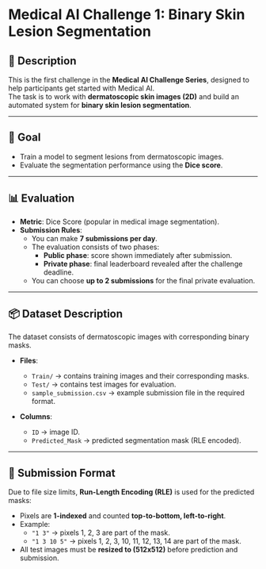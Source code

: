 # Medical AI Challenge 1: Binary Skin Lesion Segmentation

## 📝 Description
This is the first challenge in the **Medical AI Challenge Series**, designed to help participants get started with Medical AI.  
The task is to work with **dermatoscopic skin images (2D)** and build an automated system for **binary skin lesion segmentation**.

---

## 🎯 Goal
- Train a model to segment lesions from dermatoscopic images.  
- Evaluate the segmentation performance using the **Dice score**.

---

## 📊 Evaluation
- **Metric**: Dice Score (popular in medical image segmentation).  
- **Submission Rules**:
  - You can make **7 submissions per day**.  
  - The evaluation consists of two phases:
    - **Public phase**: score shown immediately after submission.  
    - **Private phase**: final leaderboard revealed after the challenge deadline.  
  - You can choose **up to 2 submissions** for the final private evaluation.  

---

## 📦 Dataset Description
The dataset consists of dermatoscopic images with corresponding binary masks.

- **Files**:
  - `Train/` → contains training images and their corresponding masks.  
  - `Test/` → contains test images for evaluation.  
  - `sample_submission.csv` → example submission file in the required format.  

- **Columns**:
  - `ID` → image ID.  
  - `Predicted_Mask` → predicted segmentation mask (RLE encoded).  

---

## 📐 Submission Format
Due to file size limits, **Run-Length Encoding (RLE)** is used for the predicted masks:  
- Pixels are **1-indexed** and counted **top-to-bottom, left-to-right**.  
- Example:
  - `"1 3"` → pixels 1, 2, 3 are part of the mask.  
  - `"1 3 10 5"` → pixels 1, 2, 3, 10, 11, 12, 13, 14 are part of the mask.  
- All test images must be **resized to (512x512)** before prediction and submission.  
